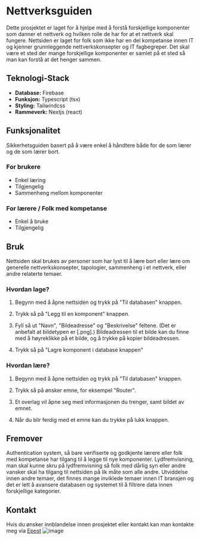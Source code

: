 # Nettverksguiden
Dette prosjektet er laget for å hjelpe med å forstå forskjellige komponenter som danner et nettverk og hvilken rolle de har for at et nettverk skal fungere. Nettsiden er laget for folk som ikke har en del kompetanse innen IT og kjenner grunnleggende nettverkskonsepter og IT fagbegreper. Det skal være et sted der mange forskjellige komponenter er samlet på et sted så man kan forstå at det henger sammen.

## Teknologi-Stack
- **Database:** Firebase
- **Funksjon:** Typescript (tsx)
- **Styling:** Tailwindcss
- **Rammeverk:** Nextjs (react)

## Funksjonalitet
Sikkerhetsguiden basert på å være enkel å håndtere både for de som lærer og de som lærer bort.

### For brukere
- Enkel læring
- Tilgjengelig
- Sammenheng mellom komponenter

### For lærere / Folk med kompetanse
- Enkel å bruke
- Tilgjengelig

## Bruk
Nettsiden skal brukes av personer som har lyst til å lære bort eller lære om generelle nettverkskonsepter, tapologier, sammenheng i et nettverk, eller andre relaterte temaer.

### Hvordan lage?
1. Begynn med å åpne nettsiden og trykk på "Til databasen" knappen.

2. Trykk så på "Legg til en komponent" knappen.

3. Fyll så ut "Navn", "Bildeadresse" og "Beskrivelse" feltene. (Det er anbefalt at bildetypen er [.png].)
   Bildeadressen til et bilde kan du finne med å høyreklikke på et bilde, og å trykke på kopier bildeadressen.

4. Trykk så på "Lagre komponent i database knappen"

### Hvordan lære?
1. Begynn med å åpne nettsiden og trykk på "Til databasen" knappen.

2. Trykk så på ønsker emne, for eksempel "Router".

3. Et overlag vil åpne seg med informasjonen du trenger, samt bildet av emnet.

4. Når du blir ferdig med et emne kan du trykke på lukk knappen.

## Fremover
Authentication system, så bare verifiserte og godkjente lærere eller folk med kompetanse har tilgang til å legge til nye komponenter.
Lydfremvisning, man skal kunne skru på lydfremvisning så folk med dårlig syn eller andre vansker skal ha tilgang til nettsiden på lik måte som alle andre.
Utviddelse innen andre temaer, det finnes mange inviklede temaer innen IT bransjen og det er lett å avansere databasen og systemet til å filtrere data innen forskjellige kategorier.

## Kontakt
Hvis du ønsker innblandelse innen prosjektet eller kontakt kan man kontakte meg via [Epost](jacob.kielhans@gmail.com)
![image](https://github.com/Skardery/nettverksnettside/assets/123555141/1ac22a5a-95bc-4c0a-bfa2-e5ca749d9c4a)
